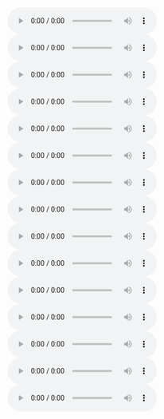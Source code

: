 <audio controls>
  <source src="https://bafybeibmh3f454nfk3qjv3yef6vvaowpimcai3ann23kzpjvs2xa33brum.ipfs.dweb.link/Michael%20Bociurkiw%20-%20Digital%20Pandemic/Digital%20Pandemic%20-%20COVID-19%20-%20How%20Tech%20Went%20from%20Bad%20to%20Good.m4b" type="audio/mpeg">
</audio>

<audio controls>
  <source src="https://bafybeihlwtg5mlngqa3l7qs2n2p6ij6wmuqqfmdndsx3kplen5h64xhclq.ipfs.dweb.link/Parmy%20Olson%20-%20We%20Are%20Anonymous%20(Audiobook)%20-%20%5BMP3%5D/We%20Are%20Anonymous.mp3" type="audio/mpeg">
</audio>

<audio controls>
  <source src="https://bafybeiffqwhhns3fbnhvfq2tjoixlqllukhoaxqcufzwijvkxtrn7qtzxa.ipfs.dweb.link/Electronic%20Dreams%20How%201980s%20Britain%20Learned%20to%20Love%20the%20Computer.m4b" type="audio/mpeg">
</audio>

<audio controls>
  <source src="https://bafybeiffqwhhns3fbnhvfq2tjoixlqllukhoaxqcufzwijvkxtrn7qtzxa.ipfs.dweb.link/Laurent%20Richard,%20Sandrine%20Rigaud-Pegasus/Pegasus%20How%20a%20Spy%20in%20Your%20Pocket%20Threatens%20A.mp3" type="audio/mpeg">
</audio>

<audio controls>
  <source src="https://bafybeiffqwhhns3fbnhvfq2tjoixlqllukhoaxqcufzwijvkxtrn7qtzxa.ipfs.dweb.link/Steven%20Levy%20-%20Hackers/Hackers%20-%20Heroes%20of%20the%20Computer%20Revolution%20-%2025th%20Anniversary%20Edition.m4b" type="audio/mpeg">
</audio>

<audio controls>
  <source src="https://bafybeiffqwhhns3fbnhvfq2tjoixlqllukhoaxqcufzwijvkxtrn7qtzxa.ipfs.nftstorage.link/Sara%20Wachter-Boettcher-Technically%20Wrong/Technically%20Wrong%20Sexist%20Apps%2C%20Biased%20Algorithms%2C%20and%20Other%20Threats%20of%20Toxic%20Tech.m4b" type="audio/mpeg">
</audio>

<audio controls>
  <source src="https://bafybeiciwkm3wk6gwb24hobsf5skio2lyzijfqw5ovo22eku4bb6zp7n3a.ipfs.dweb.link/?filename=Hacking_for_Dummies_7th_Edition.mp3" type="audio/mpeg">
</audio>

<audio controls>
  <source src="https://bafybeihkra3ieeap4x67hqtzeowlgvkzi6jwoyxzlft3gybr3pz5aozx3a.ipfs.dweb.link/?filename=Blockchain+Chicken+Farm.mp3" type="audio/mpeg">
</audio>

<audio controls>
  <source src="https://bafybeicnhywcl4cstpg3hfr2t3lz5pmnck5lwd6v7z5utcgwaxawdcqm7q.ipfs.dweb.link/?filename=The+Smart+Wife+Why+Siri%2C+Alexa%2C+and+Other+Smart+Home+Devices+Need+a+Feminist+Reboot.mp3" type="audio/mpeg">
</audio>

<audio controls>
  <source src="https://bafybeicaphckkk2xam3ejf3r7tppk3fanoig7k3xfokobffwu4wc565xp4.ipfs.dweb.link/?filename=Nina+Jankowicz-How+to+be+a+Woman+Online.mp3" type="audio/mpeg">
</audio>

<audio controls>
  <source src="https://bafybeibfnfn5mgezcy7wlfttrwbjoxvko3oy7mfdsfchbsk5cwi4ivhmnq.ipfs.dweb.link/?filename=Darknet+A+Beginners+Guide+to+Staying+Anonymous+Online.mp3" type="audio/mpeg">
</audio>

<audio controls>
  <source src="https://bafybeichbzoxp45ppnemv6t5xxtdz4vlulxiz6pk5bgc65mef6h5nab7ke.ipfs.dweb.link/?filename=Phishing+Dark+Waters+The+Offensive+and+Defensive+Sides+of+Malicious+E-mails.m4b" type="audio/mpeg">
</audio>

<audio controls>
  <source src="https://bafybeib6o3ml4yd2dkobneolekzzrj4yzqoscvphr24x3g4im55rp4z36m.ipfs.dweb.link/?filename=Scott+J.+Shapiro+-+Fancy+Bear+Goes+Phshng.m4b" type="audio/mpeg">
</audio>

<audio controls>
  <source src="https://bafybeigy6v4i2pwrywio4b6mxwilsoympeo4xpdj67o7mepxebloj577cm.ipfs.dweb.link/?filename=Brian+Merchant+-+The+One+Device.mp3" type="audio/mpeg">
</audio>

<audio controls>
  <source src="https://bafybeibpu2hyx3x7d733bup6wirswrqon2d7rhoypnlk2p222gyz5nm2xu.ipfs.dweb.link/?filename=Max+Fisher+-+The+Chaos+Machine+-+Peter+Ganim.m4b" type="audio/mpeg">
</audio>
